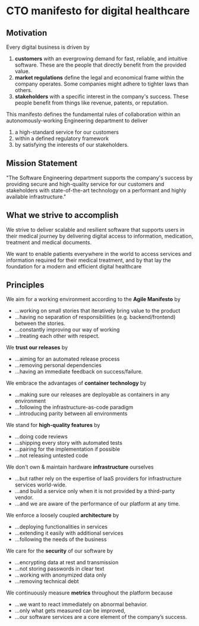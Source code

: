 # CTO manifesto for digital healthcare 

## Motivation
Every digital business is driven by 
1. **customers** with an evergrowing demand for fast, reliable, and intuitive software. These are the people that directly benefit from the provided value.
2. **market regulations** define the legal and economical frame within the company operates. Some companies might adhere to tighter laws than others.
3. **stakeholders** with a specific interest in the company's success. These people benefit from things like revenue, patents, or reputation.

This manifesto defines the fundamental rules of collaboration within an autonomously-working Engineering department to deliver 
1. a high-standard service for our customers 
2. within a defined regulatory framework
3. by satisfying the interests of our stakeholders.

## Mission Statement
"The Software Engineering department supports the company's success by providing secure and high-quality service for our customers and stakeholders with state-of-the-art technology on a performant and highly available infrastructure."

## What we strive to accomplish
We strive to deliver scalable and resilient software that supports users in their medical journey by delivering digital access to information, medication, treatment and medical documents.

We want to enable patients everywhere in the world to access services and information required for their medical treatment, and by that lay the foundation for a modern and efficient digital healthcare

## Principles
We aim for a working environment according to the **Agile Manifesto** by
-	…working on small stories that iteratively bring value to the product 
-	…having no separation of responsibilities (e.g. backend/frontend) between the stories.
-	…constantly improving our way of working
-	…treating each other with respect.

We **trust our releases** by
-	…aiming for an automated release process 
-	…removing personal dependencies 
-	…having an immediate feedback on success/failure.

We embrace the advantages of **container technology** by
-	…making sure our releases are deployable as containers in any environment
-	…following the infrastructure-as-code paradigm
-	…introducing parity between all environments

We stand for **high-quality features** by
-	…doing code reviews
-	…shipping every story with automated tests
-	…pairing for the implementation if possible
-	…not releasing untested code

We don't own & maintain hardware **infrastructure** ourselves 
-	…but rather rely on the expertise of IaaS providers for infrastructure services world-wide.
-	…and build a service only when it is not provided by a third-party vendor.
-	…and we are aware of the performance of our platform at any time.

We enforce a loosely coupled **architecture** by
-	…deploying functionalities in services
-	…extending it easily with additional services
-	…following the needs of the business

We care for the **security** of our software by 
-	…encrypting data at rest and transmission
-	…not storing passwords in clear text
-	…working with anonymized data only
-	…removing technical debt

We continuously measure **metrics** throughout the platform because
-	…we want to react immediately on abnormal behavior.
-	…only what gets measured can be improved,
-	…our software services are a core element of the company’s success.
